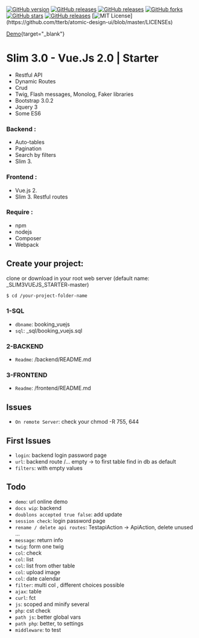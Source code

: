 [![GitHub version](https://img.shields.io/badge/version-build-green)](version-build-green)
[![GitHub releases](https://img.shields.io/badge/release-v0.9.1-blue)](https://img.shields.io/badge/release-v0.9.1-blue)
[![GitHub releases](https://img.shields.io/badge/issues-9-green)](https://img.shields.io/badge/issues-9-green)
[![GitHub forks](https://img.shields.io/github/forks/vincseize/_PAGINATION)](https://github.com/vincseize/_PAGINATION/network)
[![GitHub stars](https://img.shields.io/github/stars/vincseize/_PAGINATION)](https://github.com/vincseize/_PAGINATION/stargazers)
[![GitHub releases](https://img.shields.io/badge/zipped-770ko-yellow)](https://img.shields.io/badge/zipped-770ko-yellow)
[![MIT License](https://img.shields.io/apm/l/atomic-design-ui.svg?)](https://github.com/tterb/atomic-design-ui/blob/master/LICENSEs)
<!-- [![GitHub issues](https://img.shields.io/github/issues/vincseize/_PAGINATION)](https://github.com/vincseize/_PAGINATION/issues) -->

[Demo](http://51.38.186.165/_SLIM3VUEJS_STARTER-master/){target="_blank"}

# Slim 3.0 - Vue.Js 2.0 | Starter 

- Restful API
- Dynamic Routes
- Crud
- Twig, Flash messages, Monolog, Faker libraries
- Bootstrap 3.0.2
- Jquery 3
- Some ES6 

### Backend : 

- Auto-tables
- Pagination
- Search by filters
- Slim 3.

### Frontend : 

- Vue.js 2.
- Slim 3. Restful routes

### Require : 

- npm
- nodejs
- Composer
- Webpack

## Create your project:

clone or download in your root web server
(default name: _SLIM3VUEJS_STARTER-master)

```sh
$ cd /your-project-folder-name
```

### 1-SQL

* `dbname`: booking_vuejs
* `sql`: _sql/booking_vuejs.sql

### 2-BACKEND

* `Readme`: /backend/README.md

### 3-FRONTEND

* `Readme`: /frontend/README.md

## Issues
* `On remote Server`: check your chmod -R 755, 644 

## First Issues

* `login`: backend login password page
* `url`: backend route /... empty -> to first table find in db as default
* `filters`: with empty values

## Todo

* `demo`: url online demo
* `docs wip`: backend
* `doublons accepted true false`: add update
* `session check`: login password page
* `rename / delete api routes`: TestapiAction -> ApiAction, delete unused ...
* `message`: return info
* `twig`: form one twig
* `col`: check
* `col`: list 
* `col`: list from other table
* `col`: upload image
* `col`: date calendar
* `filter`: multi col , different choices possible
* `ajax`: table
* `curl`: fct
* `js`: scoped and minify several
* `php`: cst check
* `path js`: better global vars
* `path php`: better, to settings
* `middleware`: to test

<!-- ## Changelog

* `npm by`: npm install -g auto-changelog / https://github.com/todo -->

